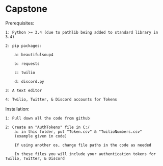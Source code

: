 # Capstone

Prerequisites:

	1: Python >= 3.4 (due to pathlib being added to standard library in 3.4)

	2: pip packages:
	
		a: beautifulsoup4
		
		b: requests
		
		c: twilio
		
		d: discord.py
	
	3: A text editor
	
	4: Twilio, Twitter, & Discord accounts for Tokens
	
Installation:

	1: Pull down all the code from github
	
	2: Create an "AuthTokens" file in C:/
		a: in this folder, put "Token.csv" & "TwilioNumbers.csv"
		(example given in code)
		
		If using another os, change file paths in the code as needed
				
		In these files you will include your authentication tokens for Twilio, Twitter, & Discord
